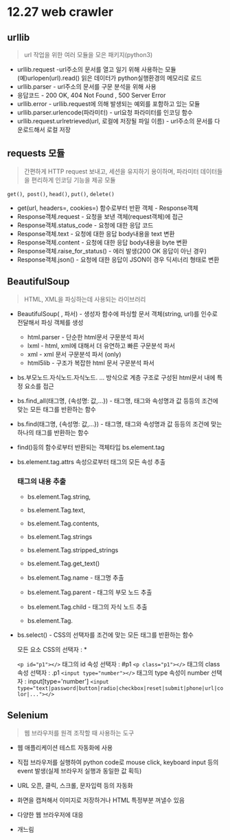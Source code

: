 # 12.27 web crawler

## urllib

> url 작업을 위한 여러 모듈을 모은 패키지(python3)

* urllib.request -url주소의 문서를 열고 일기 위해 사용하는 모듈 (예)urlopen(url).read() 읽은 데이터가 python실행환경의 메모리로 로드
* urllib.parser - url주소의 문서를 구문 분석을 위해 사용
* 응답코드 - 200 OK, 404 Not Found , 500 Server Error
* urllib.error - urllib.request에 의해 발생되는 예외를 포함하고 있는 모듈
* urllib.parser.urlencode(파라미터) - url요청 파라미터를 인코딩 함수
* urllib.request.urlretrieved(url,  로컬에 저장될 파일 이름) - url주소의 문서를 다운로드해서 로컬 저장



## requests 모듈
>  간편하게 HTTP request 보내고, 세션을 유지하기 용이하며,  파라미터 데이터들을 편리하게 인코딩 기능을 제공 모듈

`get()`,` post()`, `head()`, `put()`, `delete()`

* get(url, headers=, cookies=) 함수로부터 반환 객체 - Response객체
* Response객체.request - 요청을 보낸 객체(request객체)에 접근
* Response객체.status_code  - 요청에 대한 응답 코드
* Response객체.text - 요청에 대한 응답 body내용을 text 변환
* Response객체.content - 요청에 대한 응답 body내용을 byte 변환
* Response객체.raise_for_status() - 에러 발생(200 OK 응답이 아닌 경우)
* Response객체.json()  - 요청에 대한 응답이 JSON이 경우 딕셔너리 형태로 변환



## BeautifulSoup

> HTML, XML을 파싱하는데 사용되는 라이브러리

* BeautifulSoup( , 파서) - 생성자 함수에 파싱할 문서 객체(string, url)를 인수로 전달해서 파싱 객체를 생성

   * html.parser - 단순한 html문서 구문분석 파서
  * lxml - html, xml에 대해서 더 유연하고 빠른 구문분석 파서
   * xml - xml 문서 구문분석 파서 (only)
   * html5lib - 구조가 복잡한 html 문서 구문분석 파서

* bs.부모노드.자식노드.자식노드. ... 방식으로 계층 구조로 구성된 html문서 내에 특정 요소를 접근

* bs.find_all(태그명, {속성명: 값,...}) - 태그명, 태그와 속성명과 값 등등의 조건에 맞는 모든 태그를 반환하는 함수

* bs.find(태그명, {속성명: 값,...}) - 태그명, 태그와 속성명과 값 등등의 조건에 맞는 하나의 태그를 반환하는 함수

* find()등의 함수로부터 반환되는 객체타입 bs.element.tag

* bs.element.tag.attrs 속성으로부터 태그의 모든 속성 추출

  ### 태그의 내용 추출
  
  * bs.element.Tag.string, 
  
  * bs.element.Tag.text, 
  
  * bs.element.Tag.contents, 
  
  * bs.element.Tag.strings
  * bs.element.Tag.stripped_strings 
  * bs.element.Tag.get_text()
  * bs.element.Tag.name  - 태그명 추출
  * bs.element.Tag.parent - 태그의 부모 노드 추출
  * bs.element.Tag.child - 태그의 자식 노드 추출
  * bs.element.Tag.

* bs.select() - CSS의 선택자를 조건에 맞는 모든 태그를 반환하는 함수

  모든 요소 CSS의 선택자 : *

   `<p id="p1"></>` 태그의  id 속성  선택자 : #p1
   `<p class="p1"></>` 태그의  class 속성  선택자 : .p1
   `<input type="number"></>`  태그의  type 속성이 number 선택자 : input[type='number']
   `<input type="text|password|button|radio|checkbox|reset|submit|phone|url|color|..."></>`
  
  
  

## Selenium

> 웹 브라우저를 원격 조작할 때 사용하는 도구

* 웹 애플리케이션 테스트 자동화에 사용

* 직접 브라우저를 실행하여 python code로 mouse click, keyboard input 등의 event 발생(실제 브라우저 실행과 동일한 값 획득)

* URL 오픈, 클릭, 스크롤, 문자입력 등의 자동화

* 화면을 캡쳐해서 이미지로 저장하거나 HTML 특정부분 꺼낼수 있음

* 다양한 웹 브라우저에 대응

* 개느림

  